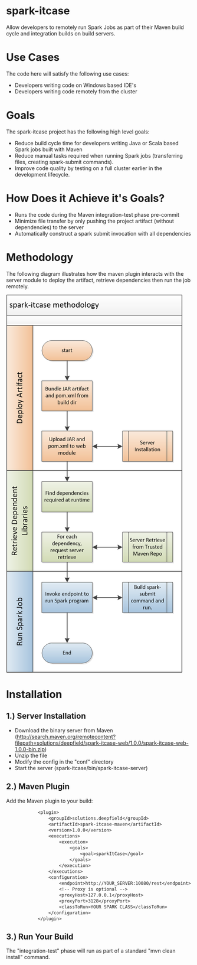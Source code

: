 # spark-itcase
Allow developers to remotely run Spark Jobs as part of their Maven build cycle and integration builds on build servers. 

# Use Cases
The code here will satisfy the following use cases:
* Developers writing code on Windows based IDE's
* Developers writing code remotely from the cluster

# Goals
The spark-itcase project has the following high level goals:
* Reduce build cycle time for developers writing Java or Scala based Spark jobs built with Maven
* Reduce manual tasks required when running Spark jobs (transferring files, creating spark-submit commands).
* Improve code quality by testing on a full cluster earlier in the development lifecycle.

# How Does it Achieve it's Goals?
* Runs the code during the Maven integration-test phase pre-commit 
* Minimize file transfer by only pushing the project artifact (without dependencies) to the server
* Automatically construct a spark submit invocation with all dependencies

# Methodology
The following diagram illustrates how the maven plugin interacts with the server module to deploy the artifact, retrieve dependencies then run the job remotely.

![Alt text](methodology.png)

# Installation

## 1.) Server Installation
* Download the binary server from Maven (http://search.maven.org/remotecontent?filepath=solutions/deepfield/spark-itcase-web/1.0.0/spark-itcase-web-1.0.0-bin.zip)
* Unzip the file
* Modify the config in the "conf" directory
* Start the server (spark-itcase/bin/spark-itcase-server)

## 2.) Maven Plugin
Add the Maven plugin to your build:

~~~~
			<plugin>
				<groupId>solutions.deepfield</groupId>
				<artifactId>spark-itcase-maven</artifactId>
				<version>1.0.0</version>
				<executions>
					<execution>
						<goals>
							<goal>sparkItCase</goal>
						</goals>
					</execution>
				</executions>
				<configuration>
					<endpoint>http://YOUR_SERVER:10080/rest</endpoint>
					<!-- Proxy is optional -->
					<proxyHost>127.0.0.1</proxyHost>
					<proxyPort>3128</proxyPort>
					<classToRun>YOUR SPARK CLASS</classToRun>
				</configuration>
			</plugin>
~~~~

## 3.) Run Your Build
The "integration-test" phase will run as part of a standard "mvn clean install" command. 
